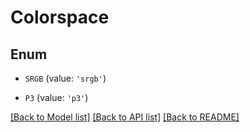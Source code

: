 # Colorspace


## Enum

* `SRGB` (value: `'srgb'`)

* `P3` (value: `'p3'`)

[[Back to Model list]](../README.md#documentation-for-models) [[Back to API list]](../README.md#documentation-for-api-endpoints) [[Back to README]](../README.md)


